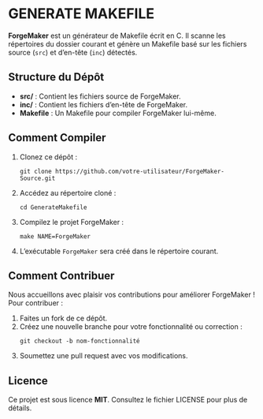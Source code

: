 <!DOCTYPE html>
<html lang="fr">
<body>
    <h1>GENERATE MAKEFILE </h1>
    <p><strong>ForgeMaker</strong> est un générateur de Makefile écrit en C. Il scanne les répertoires du dossier courant et génère un Makefile basé sur les fichiers source (<code>src</code>) et d’en-tête (<code>inc</code>) détectés.</p>
    <h2>Structure du Dépôt</h2>
    <ul>
        <li><strong>src/</strong> : Contient les fichiers source de ForgeMaker.</li>
        <li><strong>inc/</strong> : Contient les fichiers d’en-tête de ForgeMaker.</li>
        <li><strong>Makefile</strong> : Un Makefile pour compiler ForgeMaker lui-même.</li>
    </ul>
    <h2>Comment Compiler</h2>
    <ol>
        <li>Clonez ce dépôt :</li>
        <pre><code>git clone https://github.com/votre-utilisateur/ForgeMaker-Source.git</code></pre>
        <li>Accédez au répertoire cloné :</li>
        <pre><code>cd GenerateMakefile</code></pre>
        <li>Compilez le projet ForgeMaker :</li>
        <pre><code>make NAME=ForgeMaker</code></pre>
        <li>L’exécutable <code>ForgeMaker</code> sera créé dans le répertoire courant.</li>
    </ol>
    <h2>Comment Contribuer</h2>
    <p>Nous accueillons avec plaisir vos contributions pour améliorer ForgeMaker ! Pour contribuer :</p>
    <ol>
        <li>Faites un fork de ce dépôt.</li>
        <li>Créez une nouvelle branche pour votre fonctionnalité ou correction :</li>
        <pre><code>git checkout -b nom-fonctionnalité</code></pre>
        <li>Soumettez une pull request avec vos modifications.</li>
    </ol>
    <h2>Licence</h2>
    <p>Ce projet est sous licence <strong>MIT</strong>. Consultez le fichier LICENSE pour plus de détails.</p>
</body>
</html>
